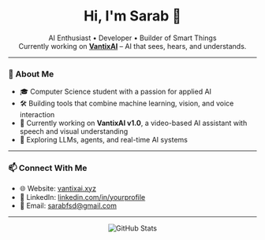 <h1 align="center">Hi, I'm Sarab 👋</h1>

<p align="center">
  AI Enthusiast • Developer • Builder of Smart Things <br/>
  Currently working on <a href="https://vantixai.xyz"><b>VantixAI</b></a> – AI that sees, hears, and understands.
</p>

---

### 🧠 About Me

- 🎓 Computer Science student with a passion for applied AI  
- 🛠 Building tools that combine machine learning, vision, and voice interaction  
- 🚀 Currently working on **VantixAI v1.0**, a video-based AI assistant with speech and visual understanding  
- 🌱 Exploring LLMs, agents, and real-time AI systems

---

### 📫 Connect With Me

- 🌐 Website: [vantixai.xyz](https://vantixai.xyz)  
- 💼 LinkedIn: [linkedin.com/in/yourprofile](https://linkedin.com/in/sarabaftab)  
- 📧 Email: [sarabfsd@gmail.com](mailto:sarabfsd@gmail.com)

---

<p align="center">
  <img src="https://github-readme-stats.vercel.app/api?username=sarabaftab&show_icons=true&hide_border=true&count_private=true" alt="GitHub Stats" />
</p>
